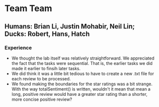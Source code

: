 # Team Team
## Humans: Brian Li, Justin Mohabir, Neil Lin; Ducks: Robert, Hans, Hatch

### Experience
- We thought the lab itself was relatively straightforward. We appreciated the fact that the tasks were sequential. That is, the earlier tasks we did made it earlier to finsih later tasks.
- We did think it was a little bit tedious to have to create a new .txt file for each review to be processed.
- We found making the boundaries for the star ratings was a bit strange. With the way totalSentiment() is written, wouldn't it mean that mean a long, positive review would have a greater star rating than a shorter, more concise positive review?
